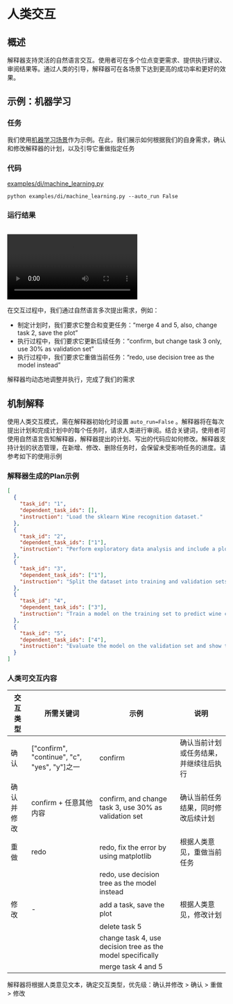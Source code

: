 # 人类交互

## 概述

解释器支持灵活的自然语言交互。使用者可在多个位点变更需求、提供执行建议、审阅结果等。通过人类的引导，解释器可在各场景下达到更高的成功率和更好的效果。

## 示例：机器学习

### 任务

我们使用[机器学习场景](./machine_learning.md)作为示例。在此，我们展示如何根据我们的自身需求，确认和修改解释器的计划，以及引导它重做指定任务

### 代码

[examples/di/machine_learning.py](https://github.com/geekan/MetaGPT/blob/main/examples/di/machine_learning.py)

```
python examples/di/machine_learning.py --auto_run False
```

### 运行结果

<br>
<video  controls>
  <source src="/image/guide/use_cases/interpreter/human_interaction.mp4" type="video/mp4">
</video>

在交互过程中，我们通过自然语言多次提出需求，例如：

- 制定计划时，我们要求它整合和变更任务：“merge 4 and 5, also, change task 2, save the plot”
- 执行过程中，我们要求它更新后续任务：“confirm, but change task 3 only, use 30% as validation set”
- 执行过程中，我们要求它重做当前任务：“redo, use decision tree as the model instead”

解释器均动态地调整并执行，完成了我们的需求

## 机制解释

使用人类交互模式，需在解释器初始化时设置 `auto_run=False` 。解释器将在每次提出计划和完成计划中的每个任务时，请求人类进行审阅。结合关键词，使用者可使用自然语言告知解释器，解释器提出的计划、写出的代码应如何修改。解释器支持计划的状态管理，在新增、修改、删除任务时，会保留未受影响任务的进度。请参考如下的使用示例

### 解释器生成的Plan示例

```json
[
  {
    "task_id": "1",
    "dependent_task_ids": [],
    "instruction": "Load the sklearn Wine recognition dataset."
  },
  {
    "task_id": "2",
    "dependent_task_ids": ["1"],
    "instruction": "Perform exploratory data analysis and include a plot of the dataset features."
  },
  {
    "task_id": "3",
    "dependent_task_ids": ["1"],
    "instruction": "Split the dataset into training and validation sets with a 20% validation split."
  },
  {
    "task_id": "4",
    "dependent_task_ids": ["3"],
    "instruction": "Train a model on the training set to predict wine class."
  },
  {
    "task_id": "5",
    "dependent_task_ids": ["4"],
    "instruction": "Evaluate the model on the validation set and show the validation accuracy."
  }
]
```

### 人类可交互内容

| 交互类型   | 所需关键词                                   | 示例                                                       | 说明                                   |
| ---------- | -------------------------------------------- | ---------------------------------------------------------- | -------------------------------------- |
| 确认       | ["confirm", "continue", "c", "yes", "y"]之一 | confirm                                                    | 确认当前计划或任务结果，并继续往后执行 |
| 确认并修改 | confirm + 任意其他内容                       | confirm, and change task 3, use 30% as validation set      | 确认当前任务结果，同时修改后续计划     |
| 重做       | redo                                         | redo, fix the error by using matplotlib                    | 根据人类意见，重做当前任务             |
|            |                                              | redo, use decision tree as the model instead               |                                        |
| 修改       | -                                            | add a task, save the plot                                  | 根据人类意见，修改计划                 |
|            |                                              | delete task 5                                              |                                        |
|            |                                              | change task 4, use decision tree as the model specifically |                                        |
|            |                                              | merge task 4 and 5                                         |                                        |

解释器将根据人类意见文本，确定交互类型，优先级：确认并修改 > 确认 > 重做 > 修改
